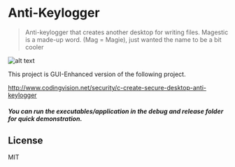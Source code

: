 # Anti-Keylogger


>Anti-keylogger that creates another desktop for writing files. 
> Magestic is a made-up word. (Mag = Magie), just wanted the name to be a bit cooler

![alt text](https://github.com/mistermj/anti-keylogger/blob/master/Screenshot%20(26).png)


This project is GUI-Enhanced version of the following project.

http://www.codingvision.net/security/c-create-secure-desktop-anti-keylogger

##### You can run the executables/application in the debug and release folder for quick demonstration.

## License

MIT

